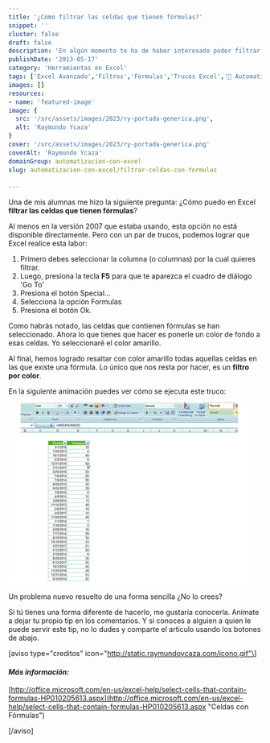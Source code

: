 ```yaml
---
title: '¿Cómo filtrar las celdas que tienen fórmulas?'
snippet: ''
cluster: false
draft: false 
description: 'En algún momento te ha de haber interesado poder filtrar las celdas que tienen fórmulas. ¿No es así? Aquí te muestro cómo se puede hacer.'
publishDate: '2013-05-17'
category: 'Herramientas en Excel'
tags: ['Excel Avanzado','Filtros','Fórmulas','Trucos Excel','🤖 Automatización con Excel']
images: []
resources: 
- name: 'featured-image'
image: {
  src: '/src/assets/images/2023/ry-portada-generica.png',
  alt: 'Raymundo Ycaza'
}
cover: '/src/assets/images/2023/ry-portada-generica.png'
coverAlt: 'Raymundo Ycaza'
domainGroup: automatizacion-con-excel
slug: automatizacion-con-excel/filtrar-celdas-con-formulas

---
```


Una de mis alumnas me hizo la siguiente pregunta: ¿Cómo puedo en Excel **filtrar las celdas que tienen fórmulas**?

Al menos en la versión 2007 que estaba usando, esta opción no está disponible directamente. Pero con un par de trucos, podemos lograr que Excel realice esta labor:

1. Primero debes seleccionar la columna (o columnas) por la cual quieres filtrar.
2. Luego, presiona la tecla **F5** para que te aparezca el cuadro de diálogo 'Go To'
3. Presiona el botón Special...
4. Selecciona la opción Formulas
5. Presiona el botón Ok.

Como habrás notado, las celdas que contienen fórmulas se han seleccionado. Ahora lo que tienes que hacer es ponerle un color de fondo a esas celdas. Yo seleccionaré el color amarillo.

Al final, hemos logrado resaltar con color amarillo todas aquellas celdas en las que existe una fórmula. Lo único que nos resta por hacer, es un **filtro por color**.

En la siguiente animación puedes ver cómo se ejecuta este truco:

![Filtrar las celdas que tienen fórmulas](/src/assets/images/2023/filtrar-por-celda-con-formula1.gif "Filtrar las celdas que tienen fórmulas")

Un problema nuevo resuelto de una forma sencilla ¿No lo crees?

Si tú tienes una forma diferente de hacerlo, me gustaría conocerla. Anímate a dejar tu propio tip en los comentarios. Y si conoces a alguien a quien le puede servir este tip, no lo dudes y comparte el artículo usando los botones de abajo.

\[aviso type="creditos" icon="http://static.raymundoycaza.com/icono.gif"\]

#### _**Más información:**_

[http://office.microsoft.com/en-us/excel-help/select-cells-that-contain-formulas-HP010205613.aspx](http://office.microsoft.com/en-us/excel-help/select-cells-that-contain-formulas-HP010205613.aspx "Celdas con F&oacute;rmulas")

\[/aviso\]
